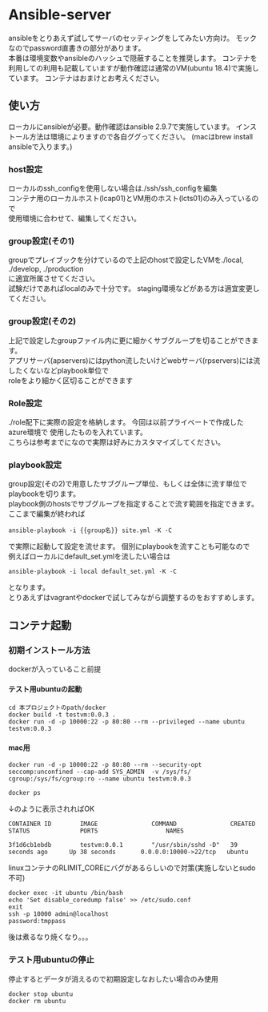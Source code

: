 # Ansible-server
ansibleをとりあえず試してサーバのセッティングをしてみたい方向け。
モックなのでpassword直書きの部分があります。  
本番は環境変数やansibleのハッシュで隠蔽することを推奨します。 
コンテナを利用しての利用も記載していますが動作確認は通常のVM(ubuntu 18.4)で実施しています。
コンテナはおまけとお考えください。

## 使い方
ローカルにansibleが必要。動作確認はansible 2.9.7で実施しています。
インストール方法は環境によりますので各自ググってください。
(macはbrew install ansibleで入ります。)

### host設定
ローカルのssh_configを使用しない場合は./ssh/ssh_configを編集  
コンテナ用のローカルホスト(lcap01)とVM用のホスト(lcts01)のみ入っているので  
使用環境に合わせて、編集してください。  

### group設定(その1)
groupでプレイブックを分けているので上記のhostで設定したVMを./local, ./develop, ./production  
に適宜所属させてください。  
試験だけであればlocalのみで十分です。
staging環境などがある方は適宜変更してください。

### group設定(その2)
上記で設定したgroupファイル内に更に細かくサブグループを切ることができます。  
アプリサーバ(apservers)にはpython流したいけどwebサーバ(rpservers)には流したくないなどplaybook単位で  
roleをより細かく区切ることができます

### Role設定
./role配下に実際の設定を格納します。
今回は以前プライベートで作成したazure環境で
使用したものを入れています。  
こちらは参考までになので実際は好みにカスタマイズしてください。  

### playbook設定
group設定(その2)で用意したサブグループ単位、もしくは全体に流す単位でplaybookを切ります。  
playbook側のhostsでサブグループを指定することで流す範囲を指定できます。  
ここまで編集が終われば  

    ansible-playbook -i {{group名}} site.yml -K -C 

で実際に起動して設定を流せます。 
個別にplaybookを流すことも可能なので  
例えばローカルにdefault_set.ymlを流したい場合は  

    ansible-playbook -i local default_set.yml -K -C

となります。  
とりあえずはvagrantやdockerで試してみながら調整するのをおすすめします。


## コンテナ起動

### 初期インストール方法
dockerが入っていること前提

#### テスト用ubuntuの起動

    cd 本プロジェクトのpath/docker
    docker build -t testvm:0.0.3 .
    docker run -d -p 10000:22 -p 80:80 --rm --privileged --name ubuntu testvm:0.0.3

#### mac用
    docker run -d -p 10000:22 -p 80:80 --rm --security-opt seccomp:unconfined --cap-add SYS_ADMIN  -v /sys/fs/ cgroup:/sys/fs/cgroup:ro --name ubuntu testvm:0.0.3

    docker ps

↓のように表示されればOK 

    CONTAINER ID        IMAGE               COMMAND               CREATED             STATUS              PORTS                   NAMES

    3f1d6cb1ebdb        testvm:0.0.1        "/usr/sbin/sshd -D"   39 seconds ago      Up 38 seconds       0.0.0.0:10000->22/tcp   ubuntu

linuxコンテナのRLIMIT_COREにバグがあるらしいので対策(実施しないとsudo不可)

    docker exec -it ubuntu /bin/bash
    echo 'Set disable_coredump false' >> /etc/sudo.conf
    exit
    ssh -p 10000 admin@localhost 
    password:tmppass

後は煮るなり焼くなり。。。

### テスト用ubuntuの停止
停止するとデータが消えるので初期設定しなおしたい場合のみ使用

    docker stop ubuntu
    docker rm ubuntu


